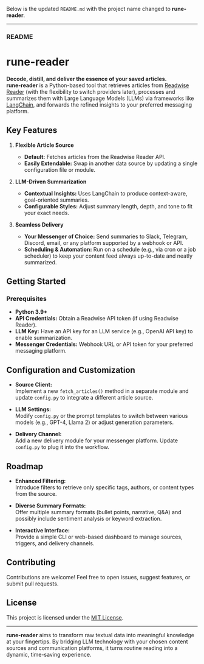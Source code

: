 Below is the updated `README.md` with the project name changed to **rune-reader**.

---

### README

# rune-reader

**Decode, distill, and deliver the essence of your saved articles.**  
**rune-reader** is a Python-based tool that retrieves articles from [Readwise Reader](https://readwise.io/read) (with the flexibility to switch providers later), processes and summarizes them with Large Language Models (LLMs) via frameworks like [LangChain](https://github.com/hwchase17/langchain), and forwards the refined insights to your preferred messaging platform.

## Key Features

1. **Flexible Article Source**  
   - **Default:** Fetches articles from the Readwise Reader API.  
   - **Easily Extendable:** Swap in another data source by updating a single configuration file or module.

2. **LLM-Driven Summarization**  
   - **Contextual Insights:** Uses LangChain to produce context-aware, goal-oriented summaries.  
   - **Configurable Styles:** Adjust summary length, depth, and tone to fit your exact needs.

3. **Seamless Delivery**  
   - **Your Messenger of Choice:** Send summaries to Slack, Telegram, Discord, email, or any platform supported by a webhook or API.  
   - **Scheduling & Automation:** Run on a schedule (e.g., via cron or a job scheduler) to keep your content feed always up-to-date and neatly summarized.

## Getting Started

### Prerequisites

- **Python 3.9+**
- **API Credentials:** Obtain a Readwise API token (if using Readwise Reader).
- **LLM Key:** Have an API key for an LLM service (e.g., OpenAI API key) to enable summarization.
- **Messenger Credentials:** Webhook URL or API token for your preferred messaging platform.

## Configuration and Customization

- **Source Client:**  
  Implement a new `fetch_articles()` method in a separate module and update `config.py` to integrate a different article source.
  
- **LLM Settings:**  
  Modify `config.py` or the prompt templates to switch between various models (e.g., GPT-4, Llama 2) or adjust generation parameters.

- **Delivery Channel:**  
  Add a new delivery module for your messenger platform. Update `config.py` to plug it into the workflow.

## Roadmap

- **Enhanced Filtering:**  
  Introduce filters to retrieve only specific tags, authors, or content types from the source.
  
- **Diverse Summary Formats:**  
  Offer multiple summary formats (bullet points, narrative, Q&A) and possibly include sentiment analysis or keyword extraction.

- **Interactive Interface:**  
  Provide a simple CLI or web-based dashboard to manage sources, triggers, and delivery channels.

## Contributing

Contributions are welcome! Feel free to open issues, suggest features, or submit pull requests.

## License

This project is licensed under the [MIT License](LICENSE).

---

**rune-reader** aims to transform raw textual data into meaningful knowledge at your fingertips. By bridging LLM technology with your chosen content sources and communication platforms, it turns routine reading into a dynamic, time-saving experience.
